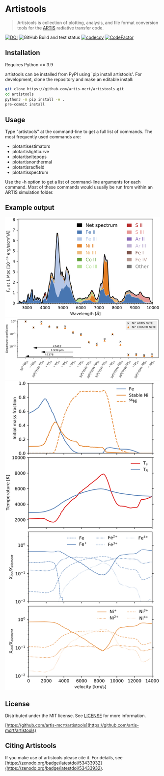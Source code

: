 # Artistools

> Artistools is collection of plotting, analysis, and file format conversion tools for the [ARTIS](https://github.com/artis-mcrt/artis) radiative transfer code.

[![DOI](https://zenodo.org/badge/53433932.svg)](https://zenodo.org/badge/latestdoi/53433932)
![GitHub Build and test status](https://github.com/artis-mcrt/artistools/workflows/Build%20and%20test/badge.svg)
[![codecov](https://codecov.io/gh/artis-mcrt/artistools/branch/main/graph/badge.svg?token=XFlarJqeZd)](https://codecov.io/gh/artis-mcrt/artistools)
[![CodeFactor](https://www.codefactor.io/repository/github/artis-mcrt/artistools/badge)](https://www.codefactor.io/repository/github/artis-mcrt/artistools)

## Installation
Requires Python >= 3.9

artistools can be installed from PyPI using `pip install artistools'. For development, clone the repository and make an editable install:
```sh
git clone https://github.com/artis-mcrt/artistools.git
cd artistools
python3 -m pip install -e .
pre-commit install
```

## Usage
Type "artistools" at the command-line to get a full list of commands. The most frequently used commands are:
- plotartisestimators
- plotartislightcurve
- plotartisnltepops
- plotartisnonthermal
- plotartisradfield
- plotartisspectrum

Use the -h option to get a list of command-line arguments for each command. Most of these commands would usually be run from within an ARTIS simulation folder.

## Example output

![Emission plot](https://github.com/artis-mcrt/artistools/raw/main/images/fig-emission.png)
![NLTE plot](https://github.com/artis-mcrt/artistools/raw/main/images/fig-nlte-Ni.png)
![Estimator plot](https://github.com/artis-mcrt/artistools/raw/main/images/fig-estimators.png)

## License
Distributed under the MIT license. See [LICENSE](https://github.com/artis-mcrt/artistools/blob/main/LICENSE) for more information.

[https://github.com/artis-mcrt/artistools](https://github.com/artis-mcrt/artistools)


## Citing Artistools

If you make use of artistools please cite it. For details, see [https://zenodo.org/badge/latestdoi/53433932](https://zenodo.org/badge/latestdoi/53433932).